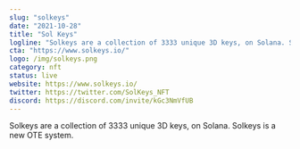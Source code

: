 ```yaml
---
slug: "solkeys"
date: "2021-10-28"
title: "Sol Keys"
logline: "Solkeys are a collection of 3333 unique 3D keys, on Solana. Solkeys is a new OTE system."
cta: "https://www.solkeys.io/"
logo: /img/solkeys.png
category: nft
status: live
website: https://www.solkeys.io/
twitter: https://twitter.com/SolKeys_NFT
discord: https://discord.com/invite/kGc3NmVfUB
---
```


Solkeys are a collection of 3333 unique 3D keys, on Solana. 
Solkeys is a new OTE system.
